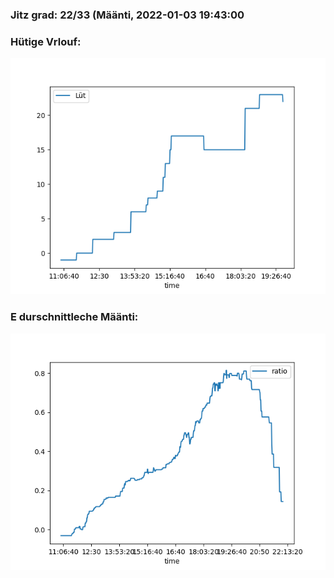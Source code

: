### Jitz grad: 22/33 (Määnti, 2022-01-03 19:43:00

### Hütige Vrlouf:
![Graph](Today.png)

### E durschnittleche Määnti:
![Graph](Määnti.png)
